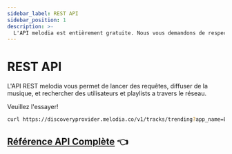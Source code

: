 ```yaml
---
sidebar_label: REST API
sidebar_position: 1
description: >-
  L'API melodia est entièrement gratuite. Nous vous demandons de respecter les directives contenues dans ce document et de toujours créditer les artistes.
---
```


# REST API

L'API REST melodia vous permet de lancer des requêtes, diffuser de la musique, et rechercher des utilisateurs et playlists a travers le réseau.

Veuillez l'essayer!

```bash
curl https://discoveryprovider.melodia.co/v1/tracks/trending?app_name=ExampleApp
```

## [Référence API Complète](https://melodiaproject.github.io/api-docs/#melodia-api-docs) 👈
